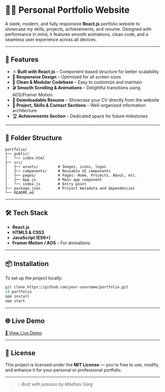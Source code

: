 # 🧑‍💻 Personal Portfolio Website

A sleek, modern, and fully responsive **React.js** portfolio website to showcase my skills, projects, achievements, and resume. Designed with performance in mind, it features smooth animations, clean code, and a seamless user experience across all devices.

---

## 🚀 Features

- ⚛️ **Built with React.js** – Component-based structure for better scalability
- 📱 **Responsive Design** – Optimized for all screen sizes
- 🧹 **Clean & Modular Codebase** – Easy to customize and maintain
- 🎬 **Smooth Scrolling & Animations** – Delightful transitions using AOS/Framer Motion
- 📄 **Downloadable Resume** – Showcase your CV directly from the website
- 📌 **Project, Skills & Contact Sections** – Well-organized information architecture
- 🏆 **Achievements Section** – Dedicated space for future milestones

---

## 📁 Folder Structure

```
portfolio/
├── public/
│   └── index.html
├── src/
│   ├── assets/         # Images, icons, logos
│   ├── components/     # Reusable UI components
│   ├── pages/          # Pages: Home, Projects, About, etc.
│   ├── App.js          # Main app component
│   └── index.js        # Entry point
├── package.json        # Project metadata and dependencies
└── README.md
```

---

## 🛠️ Tech Stack

- **React.js**
- **HTML5 & CSS3**
- **JavaScript (ES6+)**
- **Framer Motion / AOS** – For animations

---

## 📦 Installation

To set up the project locally:

```bash
git clone https://github.com/your-username/portfolio.git
cd portfolio
npm install
npm start
```

---

## 🌐 Live Demo

[🔗 View Live Demo](https://madhavportfolioweb.netlify.app/)

---

## 📝 License

This project is licensed under the **MIT License** — you're free to use, modify, and enhance it for your personal or professional portfolio.

---

> 💡 _Built with passion by Madhav Garg_
